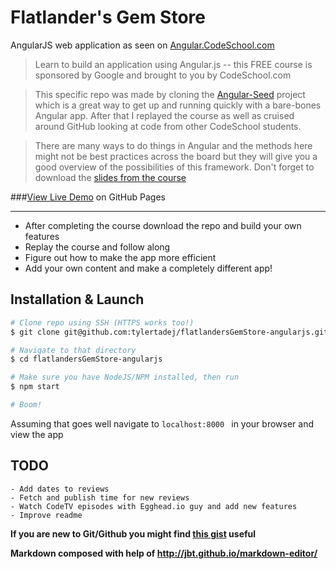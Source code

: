 Flatlander's Gem Store
=========

AngularJS web application as seen on [Angular.CodeSchool.com]


> Learn to build an application using Angular.js -- this FREE course is sponsored by Google and brought to you by CodeSchool.com  

> This specific repo was made by cloning the [Angular-Seed] project which is a great way to get up and running quickly with a bare-bones Angular app. After that I replayed the course as well as cruised around GitHub looking at code from other CodeSchool students.

> There are many ways to do things in Angular and the methods here might not be best practices across the board but they will give you a good overview of the possibilities of this framework. Don't forget to download the [slides from the course]

###[View Live Demo]  on GitHub Pages  
  
--------------

  - After completing the course download the repo and build your own features
  - Replay the course and follow along
  - Figure out how to make the app more efficient
  - Add your own content and make a completely different app!


Installation & Launch
--------------
```sh
# Clone repo using SSH (HTTPS works too!)
$ git clone git@github.com:tylertadej/flatlandersGemStore-angularjs.git

# Navigate to that directory
$ cd flatlandersGemStore-angularjs

# Make sure you have NodeJS/NPM installed, then run
$ npm start

# Boom!
```
Assuming that goes well navigate to ```localhost:8000 ``` in your browser and view the app


TODO
----
	- Add dates to reviews
	- Fetch and publish time for new reviews
	- Watch CodeTV episodes with Egghead.io guy and add new features
	- Improve readme



**If you are new to Git/Github you might find [this gist] useful**  

**Markdown composed with help of http://jbt.github.io/markdown-editor/**

[Angular.CodeSchool.com]:http://angular.codeschool.com
[View Live Demo]:http://tylertadej.github.io/flatlandersGemStore-angularjs/
[Angular-Seed]:http://github.com/angular/angular-seed
[this gist]: http://gist.github.com/tylertadej/d3fdc6e8465fb3f9105a
[slides from the course]:http://courseware.codeschool.com/shaping-up-with-angular-js/Slides/level01-05.pdf
